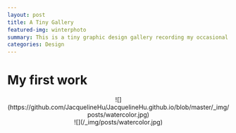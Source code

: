 ```yaml
---
layout: post
title: A Tiny Gallery
featured-img: winterphoto
summary: This is a tiny graphic design gallery recording my occasional inspiration
categories: Design
---
```

# My first work
 <div align="center">![](https://github.com/JacquelineHu/JacquelineHu.github.io/blob/master/_img/posts/watercolor.jpg)</div>

 <div align="center">![](/_img/posts/watercolor.jpg)</div>


